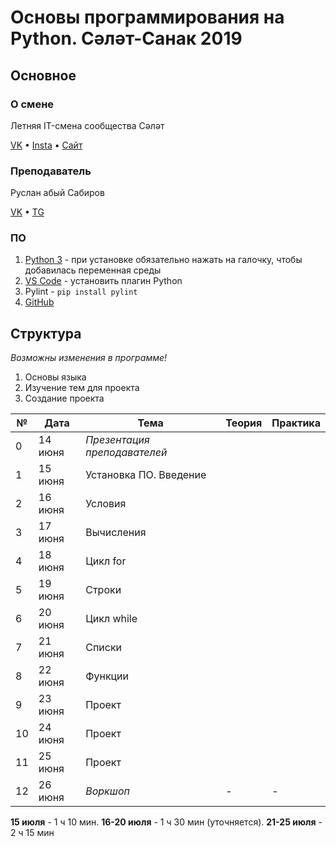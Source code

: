# Основы программирования на Python. Сәләт-Санак 2019
## Основное

### О смене
Летняя IT-смена сообщества Сәләт

[VK](http://vk.com/selet.sanak) •
[Insta](http://instagram.com/selet.sanak) •
[Сайт](http://selet.biz)

### Преподаватель
Руслан абый Сабиров

[VK](http://vk.com/russab0) • [TG](http://teleg.run/russab0)

### ПО
1. [Python 3](https://www.python.org/) - при установке обязательно нажать на галочку, чтобы добавилась переменная среды
2. [VS Code](https://code.visualstudio.com/) - установить плагин Python
3. Pylint - `pip install pylint`
4. [GitHub](https://github.com/)

## Структура
_Возможны изменения в программе!_
1. Основы языка
2. Изучение тем для проекта
3. Создание проекта

| №   | Дата    | Тема                         | Теория | Практика |
| --- | ------- | ---------------------------- | ------ | ------ |
| 0   | 14 июня | _Презентация преподавателей_ |   |   |
| 1   | 15 июня | Установка ПО. Введение       |   |   |
| 2   | 16 июня | Условия                      |   |   |
| 3   | 17 июня | Вычисления                   |   |   |
| 4   | 18 июня | Цикл for                     |   |   |
| 5   | 19 июня | Строки                       |   |   |
| 6   | 20 июня | Цикл while                   |   |   |
| 7   | 21 июня | Списки                       |   |   |
| 8   | 22 июня | Функции                      |   |   |
| 9   | 23 июня | Проект                       |   |   |
| 10  | 24 июня | Проект                       |   |   |
| 11  | 25 июня | Проект                       |   |   |
| 12  | 26 июня | _Воркшоп_                    | - | - |

**15 июля** - 1 ч 10 мин. 
**16-20 июля** - 1 ч 30 мин (уточняется). 
**21-25 июля** - 2 ч 15 мин
